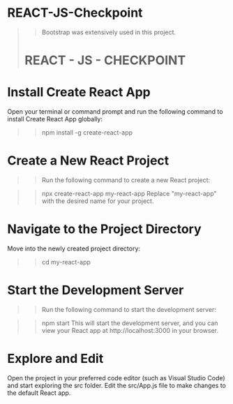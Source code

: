# REACT-JS-Checkpoint
>
> > Bootstrap was extensively used in this project.
> 
> # REACT - JS - CHECKPOINT

# Install Create React App

Open your terminal or command prompt and run the following command to install Create React App globally:

> > npm install -g create-react-app

# Create a New React Project

> > Run the following command to create a new React project:

> > npx create-react-app my-react-app
> > Replace "my-react-app" with the desired name for your project.

# Navigate to the Project Directory

Move into the newly created project directory:

> > cd my-react-app

# Start the Development Server

> > Run the following command to start the development server:

> > npm start
> > This will start the development server, and you can view your React app at http://localhost:3000 in your browser.

# Explore and Edit

Open the project in your preferred code editor (such as Visual Studio Code) and start exploring the src folder. Edit the src/App.js file to make changes to the default React app.

